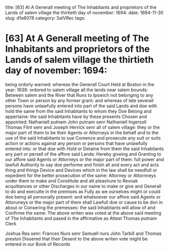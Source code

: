 title: [63] At A Generall meeting of The Inhabitants and proprietors of the Lands of salem village the thirtieth day of november: 1694:
date: 1694-11-30
slug: d1e6078
category: SalVRec
tags: 


<div markdown class="doc" id="d1e6078">


# [63] At A Generall meeting of The Inhabitants and proprietors of the Lands of salem village the thirtieth day of november: 1694: 

being ordorly warned: whereas the Generall Court Held at Boston in the year: 1639: ordored to salem village all the lands near salem bounds: Between salem and the River that Runs to Ipswich not belonging to any other Town or person by any former grant: and whereas of late severall persons have unlawfully entered into part of the said Lands and doe with hold the same from the said Inhabitants to whom they Doe Belong and appertaine: the said Inhabitants have by these presents Chosen and appointed: Nathaniell putnam John putnam senr Nathaniell Ingersoll Thomas Flint senr and Joseph Herrick senr all of salem village: they or the major part of them to be their Agents or Attorneys in the behalf and to the use of the said Inhabitants to sue Comence and prosecute any suit or suits action or actions against any person or persons that have unlawfully entered into: or that doe with Hold or Detaine from them the said Inhabitants any part or persell of the affore said Lands: Hereby giveing and Granting to our affore said Agents or Attorneys or the major part of them: full power and lawfull Authority to say doe performe and finish all and every act and acts thing and things Device and Devices which in the law shall be needfull or expedient for the better prosecution of the same: Attorney or Attornneys under them to make and Constitute and att pleashure to Revoak acquittances or other Discharges in our name to make or give and Generall to do and executte in the premises as Fully as we ourselves might or could doe being all personally present: and whatsoever our affore said Agents or Attoruneys or the major part of them shall Lawfull doe or cause to be don in about or Consering the premesses: the said Inhabitants will allow of and Confirme the same: The above writen was voted at the above said meeting of The Inhabitants and pased in the affirmative as Attest Thomas putnam Clerk

Joshua Rea senr: Frances Nurs senr Samuell nurs John Tarbill and Thomas preston Dissered that their Desent to the above writen vote might be entered in our Book of Records
</div>